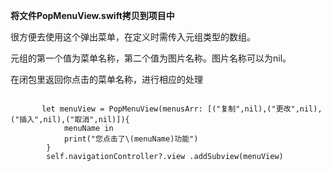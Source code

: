 
<strong>将文件PopMenuView.swift拷贝到项目中</strong><p/>
很方便去使用这个弹出菜单，在定义时需传入元组类型的数组。<p/>
元组的第一个值为菜单名称，第二个值为图片名称。图片名称可以为nil。<p/>
在闭包里返回你点击的菜单名称，进行相应的处理<p/>
<pre><code>
       let menuView = PopMenuView(menusArr: [("复制",nil),("更改",nil),("插入",nil),("取消",nil)]){
            menuName in
            print("您点击了\(menuName)功能")
        }
        self.navigationController?.view .addSubview(menuView)
        </code></pre>
